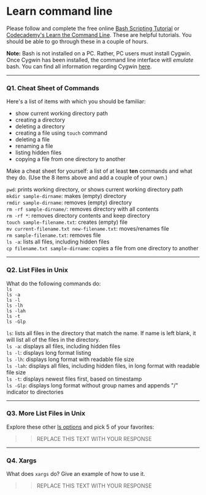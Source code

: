 # Learn command line

Please follow and complete the free online [Bash Scripting Tutorial](https://ryanstutorials.net/bash-scripting-tutorial/) or [Codecademy's Learn the Command Line](https://www.codecademy.com/learn/learn-the-command-line). These are helpful tutorials. You should be able to go through these in a couple of hours.

**Note:** Bash is not installed on a PC. Rather, PC users must install Cygwin. Once Cygwin has been installed, the command line interface witll _emulate_ bash. You can find all information regarding Cygwin [here](https://www.cygwin.com/).

---

### Q1.  Cheat Sheet of Commands  

Here's a list of items with which you should be familiar:  
* show current working directory path
* creating a directory
* deleting a directory
* creating a file using `touch` command
* deleting a file
* renaming a file
* listing hidden files
* copying a file from one directory to another

Make a cheat sheet for yourself: a list of at least **ten** commands and what they do.  (Use the 8 items above and add a couple of your own.)  

`pwd`: prints working directory, or shows current working directory path  
`mkdir sample-dirname`: makes (empty) directory  
`rmdir sample-dirname`: removes (empty) directory  
`rm -rf sample-dirname/`: removes directory with all contents  
`rm -rf *`: removes directory contents and keep directory  
`touch sample-filename.txt`: creates (empty) file  
`mv current-filename.txt new-filename.txt`: moves/renames file  
`rm sample-filename.txt`: removes file  
`ls -a`: lists all files, including hidden files  
`cp filename.txt sample-dirname`: copies a file from one directory to another  

---

### Q2.  List Files in Unix   

What do the following commands do:  
`ls`  
`ls -a`  
`ls -l`  
`ls -lh`  
`ls -lah`  
`ls -t`  
`ls -Glp`  

`ls`: lists all files in the directory that match the name. If name is left blank, it will list all of the files in the directory.  
`ls -a`: displays all files, including hidden files  
`ls -l`: displays long format listing  
`ls -lh`: displays long format with readable file size  
`ls -lah`: displays all files, including hidden files, in long format with readable file size  
`ls -t`: displays newest files first, based on timestamp  
`ls -Glp`: displays long format without group names and appends "/" indicator to directories  

---

### Q3.  More List Files in Unix  

Explore these other [ls options](http://www.techonthenet.com/unix/basic/ls.php) and pick 5 of your favorites:

> > REPLACE THIS TEXT WITH YOUR RESPONSE

---

### Q4.  Xargs   

What does `xargs` do? Give an example of how to use it.

> > REPLACE THIS TEXT WITH YOUR RESPONSE

 

